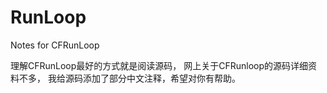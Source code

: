 # RunLoop
Notes for CFRunLoop

理解CFRunLoop最好的方式就是阅读源码，
网上关于CFRunloop的源码详细资料不多，
我给源码添加了部分中文注释，希望对你有帮助。
